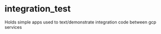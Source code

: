 # integration_test
Holds simple apps used to text/demonstrate integration code between gcp services
